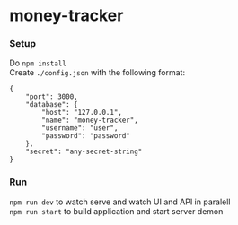 # money-tracker

### Setup

Do `npm install`  
Create `./config.json` with the following format:
```
{
	"port": 3000,
	"database": {
		"host": "127.0.0.1",
		"name": "money-tracker",
		"username": "user",
		"password": "password"
	},
	"secret": "any-secret-string"
}
```

### Run
`npm run dev` to watch serve and watch UI and API in paralell  
`npm run start` to build application and start server demon